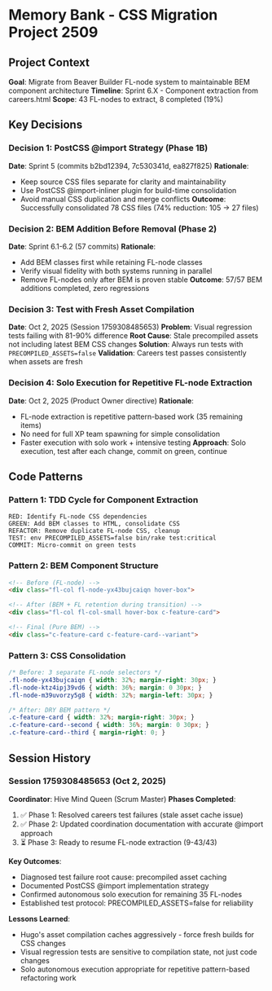 # Memory Bank - CSS Migration Project 2509

## Project Context
**Goal**: Migrate from Beaver Builder FL-node system to maintainable BEM component architecture
**Timeline**: Sprint 6.X - Component extraction from careers.html
**Scope**: 43 FL-nodes to extract, 8 completed (19%)

## Key Decisions

### Decision 1: PostCSS @import Strategy (Phase 1B)
**Date**: Sprint 5 (commits b2bd12394, 7c530341d, ea827f825)
**Rationale**:
- Keep source CSS files separate for clarity and maintainability
- Use PostCSS @import-inliner plugin for build-time consolidation
- Avoid manual CSS duplication and merge conflicts
**Outcome**: Successfully consolidated 78 CSS files (74% reduction: 105 → 27 files)

### Decision 2: BEM Addition Before Removal (Phase 2)
**Date**: Sprint 6.1-6.2 (57 commits)
**Rationale**:
- Add BEM classes first while retaining FL-node classes
- Verify visual fidelity with both systems running in parallel
- Remove FL-nodes only after BEM is proven stable
**Outcome**: 57/57 BEM additions completed, zero regressions

### Decision 3: Test with Fresh Asset Compilation
**Date**: Oct 2, 2025 (Session 1759308485653)
**Problem**: Visual regression tests failing with 81-90% difference
**Root Cause**: Stale precompiled assets not including latest BEM CSS changes
**Solution**: Always run tests with `PRECOMPILED_ASSETS=false`
**Validation**: Careers test passes consistently when assets are fresh

### Decision 4: Solo Execution for Repetitive FL-node Extraction
**Date**: Oct 2, 2025 (Product Owner directive)
**Rationale**:
- FL-node extraction is repetitive pattern-based work (35 remaining items)
- No need for full XP team spawning for simple consolidation
- Faster execution with solo work + intensive testing
**Approach**: Solo execution, test after each change, commit on green, continue

## Code Patterns

### Pattern 1: TDD Cycle for Component Extraction
```
RED: Identify FL-node CSS dependencies
GREEN: Add BEM classes to HTML, consolidate CSS
REFACTOR: Remove duplicate FL-node CSS, cleanup
TEST: env PRECOMPILED_ASSETS=false bin/rake test:critical
COMMIT: Micro-commit on green tests
```

### Pattern 2: BEM Component Structure
```html
<!-- Before (FL-node) -->
<div class="fl-col fl-node-yx43bujcaiqn hover-box">

<!-- After (BEM + FL retention during transition) -->
<div class="fl-col fl-col-small hover-box c-feature-card">

<!-- Final (Pure BEM) -->
<div class="c-feature-card c-feature-card--variant">
```

### Pattern 3: CSS Consolidation
```css
/* Before: 3 separate FL-node selectors */
.fl-node-yx43bujcaiqn { width: 32%; margin-right: 30px; }
.fl-node-ktz4ipj39vd6 { width: 36%; margin: 0 30px; }
.fl-node-m39uvorzy5g8 { width: 32%; margin-left: 30px; }

/* After: DRY BEM pattern */
.c-feature-card { width: 32%; margin-right: 30px; }
.c-feature-card--second { width: 36%; margin: 0 30px; }
.c-feature-card--third { margin-right: 0; }
```

## Session History

### Session 1759308485653 (Oct 2, 2025)
**Coordinator**: Hive Mind Queen (Scrum Master)
**Phases Completed**:
1. ✅ Phase 1: Resolved careers test failures (stale asset cache issue)
2. ✅ Phase 2: Updated coordination documentation with accurate @import approach
3. ⏳ Phase 3: Ready to resume FL-node extraction (9-43/43)

**Key Outcomes**:
- Diagnosed test failure root cause: precompiled asset caching
- Documented PostCSS @import implementation strategy
- Confirmed autonomous solo execution for remaining 35 FL-nodes
- Established test protocol: PRECOMPILED_ASSETS=false for reliability

**Lessons Learned**:
- Hugo's asset compilation caches aggressively - force fresh builds for CSS changes
- Visual regression tests are sensitive to compilation state, not just code changes
- Solo autonomous execution appropriate for repetitive pattern-based refactoring work